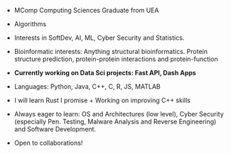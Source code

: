 - MComp Computing Sciences Graduate from UEA 
- Algorithms
- Interests in SoftDev, AI, ML, Cyber Security and Statistics.
- Bioinformatic interests: Anything structural bioinformatics. Protein structure prediction, protein-protein interactions and protein-function
- **Currently working on Data Sci projects: Fast API, Dash Apps** 
- Languages: Python, Java, C++, C, R, JS, MATLAB
- I will learn Rust I promise + Working on improving C++ skills

- Always eager to learn: OS and Architectures (low level), Cyber Security (especially Pen. Testing, Malware Analysis and Reverse Engineering) and Software Development.
- Open to collaborations!
